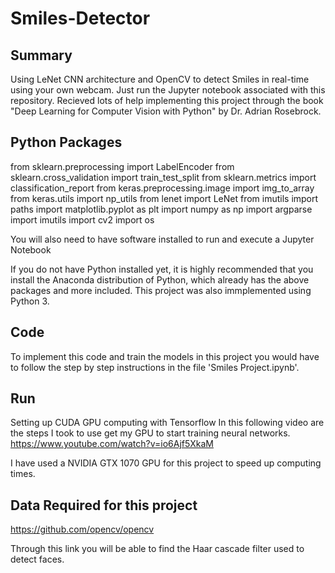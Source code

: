 # Smiles-Detector

## Summary

Using LeNet CNN architecture and OpenCV to detect Smiles in real-time using your own webcam. Just run the Jupyter notebook associated with this repository. Recieved lots of help implementing this project through the book "Deep Learning for Computer Vision with Python" by Dr. Adrian Rosebrock.

## Python Packages 

from sklearn.preprocessing import LabelEncoder
from sklearn.cross_validation import train_test_split
from sklearn.metrics import classification_report
from keras.preprocessing.image import img_to_array
from keras.utils import np_utils
from lenet import LeNet
from imutils import paths
import matplotlib.pyplot as plt
import numpy as np
import argparse
import imutils
import cv2
import os

You will also need to have software installed to run and execute a Jupyter Notebook

If you do not have Python installed yet, it is highly recommended that you install the Anaconda distribution of Python, which already has the above packages and more included. This project was also immplemented using Python 3.

## Code
To implement this code and train the models in this project you would have to follow the step by step instructions in the file 'Smiles Project.ipynb'.

## Run
Setting up CUDA GPU computing with Tensorflow
In this following video are the steps I took to use get my GPU to start training neural networks. https://www.youtube.com/watch?v=io6Ajf5XkaM

I have used a NVIDIA GTX 1070 GPU for this project to speed up computing times.

## Data Required for this project
https://github.com/opencv/opencv

Through this link you will be able to find the Haar cascade filter used to detect faces.
